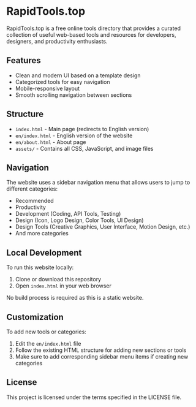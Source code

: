 # RapidTools.top

RapidTools.top is a free online tools directory that provides a curated collection of useful web-based tools and resources for developers, designers, and productivity enthusiasts.

## Features

- Clean and modern UI based on a template design
- Categorized tools for easy navigation
- Mobile-responsive layout
- Smooth scrolling navigation between sections

## Structure

- `index.html` - Main page (redirects to English version)
- `en/index.html` - English version of the website
- `en/about.html` - About page
- `assets/` - Contains all CSS, JavaScript, and image files

## Navigation

The website uses a sidebar navigation menu that allows users to jump to different categories:

- Recommended
- Productivity
- Development (Coding, API Tools, Testing)
- Design (Icon, Logo Design, Color Tools, UI Design)
- Design Tools (Creative Graphics, User Interface, Motion Design, etc.)
- And more categories

## Local Development

To run this website locally:

1. Clone or download this repository
2. Open `index.html` in your web browser

No build process is required as this is a static website.

## Customization

To add new tools or categories:

1. Edit the `en/index.html` file
2. Follow the existing HTML structure for adding new sections or tools
3. Make sure to add corresponding sidebar menu items if creating new categories

## License

This project is licensed under the terms specified in the LICENSE file. 